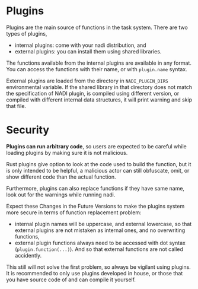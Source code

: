 # Plugins

Plugins are the main source of functions in the task system. There are two types of plugins,
- internal plugins: come with your nadi distribution, and
- external plugins: you can install them using shared libraries.

The functions available from the internal plugins are available in any format. You can access the functions with their name, or with `plugin.name` syntax.

External plugins are loaded from the directory in `NADI_PLUGIN_DIRS` environmental variable. If the shared library in that directory does not match the specification of NADI plugin, is compiled using different version, or compiled with different internal data structures, it will print warning and skip that file. 

# Security
**Plugins can run arbitrary code**, so users are expected to be careful while loading plugins by making sure it is not malicious.

Rust plugins give option to look at the code used to build the function, but it is only intended to be helpful, a malicious actor can still obfuscate, omit, or show different code than the actual function.

Furthermore, plugins can also replace functions if they have same name, look out for the warnings while running nadi.

Expect these Changes in the Future Versions to make the plugins system more secure in terms of function replacement problem:
- internal plugin names will be uppercase, and external lowercase, so that external plugins are not mistaken as internal ones, and no overwriting functions,
- external plugin functions always need to be accessed with dot syntax (`plugin.function(...)`). And so that external functions are not called accidently.

This still will not solve the first problem, so always be vigilant using plugins. It is recommended to only use plugins developed in house, or those that you have source code of and can compile it yourself.
